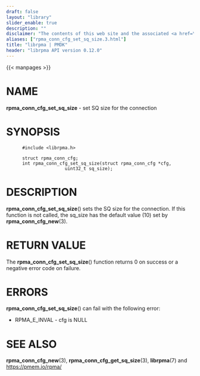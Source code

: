 ```yaml
---
draft: false
layout: "library"
slider_enable: true
description: ""
disclaimer: "The contents of this web site and the associated <a href=\"https://github.com/pmem\">GitHub repositories</a> are BSD-licensed open source."
aliases: ["rpma_conn_cfg_set_sq_size.3.html"]
title: "librpma | PMDK"
header: "librpma API version 0.12.0"
---
```

{{< manpages >}}

[comment]: <> (SPDX-License-Identifier: BSD-3-Clause)
[comment]: <> (Copyright 2020-2022, Intel Corporation)

NAME
====

**rpma\_conn\_cfg\_set\_sq\_size** - set SQ size for the connection

SYNOPSIS
========

          #include <librpma.h>

          struct rpma_conn_cfg;
          int rpma_conn_cfg_set_sq_size(struct rpma_conn_cfg *cfg,
                          uint32_t sq_size);

DESCRIPTION
===========

**rpma\_conn\_cfg\_set\_sq\_size**() sets the SQ size for the
connection. If this function is not called, the sq\_size has the default
value (10) set by **rpma\_conn\_cfg\_new**(3).

RETURN VALUE
============

The **rpma\_conn\_cfg\_set\_sq\_size**() function returns 0 on success
or a negative error code on failure.

ERRORS
======

**rpma\_conn\_cfg\_set\_sq\_size**() can fail with the following error:

-   RPMA\_E\_INVAL - cfg is NULL

SEE ALSO
========

**rpma\_conn\_cfg\_new**(3), **rpma\_conn\_cfg\_get\_sq\_size**(3),
**librpma**(7) and https://pmem.io/rpma/
